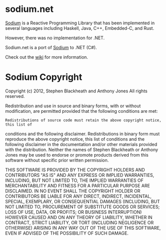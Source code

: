 sodium.net
==========

[Sodium](https://github.com/kentuckyfriedtakahe/sodium) is a Reactive Programming Library that has been implemented in several languages including Haskell, Java, C++, Embedded-C, and Rust. 

However, there was no implementation for .NET.

Sodium.net is a port of [Sodium](https://github.com/kentuckyfriedtakahe/sodium) to .NET (C#).

Check out the [wiki](https://github.com/jerometerry/sodium.net/wiki) for more information.

Sodium Copyright
================

Copyright (c) 2012, Stephen Blackheath and Anthony Jones
All rights reserved.

Redistribution and use in source and binary forms, with or without modification, are 
permitted provided that the following conditions are met:

    Redistributions of source code must retain the above copyright notice, this list of 
conditions and the following disclaimer.
    Redistributions in binary form must reproduce the above copyright notice, this list of 
conditions and the following disclaimer in the documentation and/or other materials 
provided with the distribution.
    Neither the names of Stephen Blackheath or Anthony Jones may be used to endorse or 
promote products derived from this software without specific prior written permission.

THIS SOFTWARE IS PROVIDED BY THE COPYRIGHT HOLDERS AND CONTRIBUTORS "AS IS" AND ANY EXPRESS 
OR IMPLIED WARRANTIES, INCLUDING, BUT NOT LIMITED TO, THE IMPLIED WARRANTIES OF 
MERCHANTABILITY AND FITNESS FOR A PARTICULAR PURPOSE ARE DISCLAIMED. IN NO EVENT SHALL THE 
COPYRIGHT HOLDER OR CONTRIBUTORS BE LIABLE FOR ANY DIRECT, INDIRECT, INCIDENTAL, SPECIAL, 
EXEMPLARY, OR CONSEQUENTIAL DAMAGES (INCLUDING, BUT NOT LIMITED TO, PROCUREMENT OF 
SUBSTITUTE GOODS OR SERVICES; LOSS OF USE, DATA, OR PROFITS; OR BUSINESS INTERRUPTION) 
HOWEVER CAUSED AND ON ANY THEORY OF LIABILITY, WHETHER IN CONTRACT, STRICT LIABILITY, OR 
TORT (INCLUDING NEGLIGENCE OR OTHERWISE) ARISING IN ANY WAY OUT OF THE USE OF THIS 
SOFTWARE, EVEN IF ADVISED OF THE POSSIBILITY OF SUCH DAMAGE.
